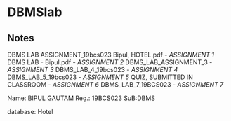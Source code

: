# DBMSlab

## Notes 

DBMS LAB ASSIGNMENT_19bcs023 Bipul, HOTEL.pdf - *ASSIGNMENT 1*
DBMS LAB - Bipul.pdf - *ASSIGNMENT 2*
DBMS_LAB_ASSIGNMENT_3 - *ASSIGNMENT 3*
DBMS_LAB_4_19bcs023 - *ASSIGNMENT 4*
DBMS_LAB_5_19bcs023 - *ASSIGNMENT 5*
QUIZ, SUBMITTED IN CLASSROOM - *ASSIGNMENT 6*
DBMS_LAB_7_19BCS023 - *ASSIGNMENT 7*

Name: BIPUL GAUTAM
Reg.: 19BCS023
SuB:DBMS

database: Hotel           
